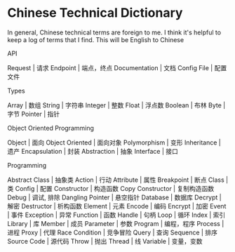 # Chinese Technical Dictionary

In general, Chinese technical terms are foreign to me. I think it's helpful to keep a log of terms that I find. This will be English to Chinese

API

Request | 请求
Endpoint | 端点，终点
Documentation | 文档
Config File | 配置文件

Types

Array | 数组
String | 字符串
Integer | 整数
Float | 浮点数
Boolean | 布林
Byte | 字节
Pointer | 指针

Object Oriented Programming

Object | 面向
Object Oriented | 面向对象
Polymorphism | 变形
Inheritance | 遗产
Encapsulation | 封装
Abstraction | 抽象
Interface | 接口

Programming

Abstract Class | 抽象类
Action | 行动
Attribute | 属性
Breakpoint | 断点
Class | 类
Config | 配置
Constructor | 构造函数
Copy Constructor | 复制构造函数
Debug | 调试, 排除
Dangling Pointer | 悬空指针
Database | 数据库
Decrypt | 解密
Destructor | 析构函数
Element | 元素
Encode | 编码
Encrypt | 加密
Event | 事件
Exception | 异常
Function | 函数
Handle | 句柄
Loop | 循环
Index | 索引
Library | 库
Member | 成员
Parameter | 参数
Program | 编程，程序
Process | 进程
Proxy | 代理
Race Condition | 竞争冒险
Query | 查询
Sequence | 排序
Source Code | 源代码
Throw | 抛出
Thread | 线
Variable | 变量，变数
